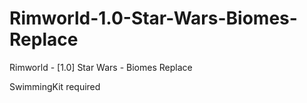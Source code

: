 # Rimworld-1.0-Star-Wars-Biomes-Replace
Rimworld - [1.0] Star Wars - Biomes Replace

SwimmingKit required
